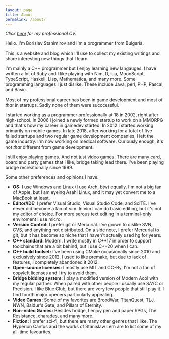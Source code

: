 ```yaml
---
layout: page
title: About
permalink: /about/
---
```


*Click [here](borislav-stanimirov-cv.html) for my professional CV.*

Hello. I'm Borislav Stanimirov and I'm a programmer from Bulgaria.

This is a website and blog which I'll use to collect my existing writings and share interesting new things that I learn.

I'm mainly a C++ programmer but I enjoy learning new langauges. I have written a lot of Ruby and I like playing with Nim, D, lua, MoonScript, TypeScript, Haskell, Lisp, Mathematica, and many more. Some programming languages I just dislike. These include Java, perl, PHP, Pascal, and Basic.

Most of my professional career has been in game development and most of *that* in startups. Sadly none of them were succcessful.

I started working as a programmer professionally at 18 in 2002, right after high-school. In 2006 I joined a newly formed startup to work on a MMORPG and that's how my career in gamedev started. In 2012 I started working primarily on mobile games. In late 2018, after working for a total of five failed startups and two regular game development companies, I left the game industry. I'm now working on medical software. Curiously enough, it's not *that* different from game development.

I still enjoy playing games. And not just video games. There are many card, board and party games that I like, bridge taking lead there. I've been playing bridge recreationally since 1999.

Some other preferences and opinions I have:

* **OS:** I use Windows and Linux (I use Arch, btw) equally. I'm not a big fan of Apple, but I am eyeing Asahi Linux, and it may yet convert me to a MacBook at least.
* **Editor/IDE:** I prefer Visual Studio, Visual Studio Code, and SciTE. I've never did become a fan of vim. In vim I can do basic editing, but it's not my editor of choice. For more serous text editing in a terminal-only enviroment I use micro.
* **Version Control:** I prefer git or Mercurial. I've grown to dislike SVN, CVS, and anything not distributed. On a side note, I prefer Mercurial to git, but it has become so niche that I haven't actually used hg for years.
* **C++ standard:** Modern. I write mostly in C++17 in order to support toolchains that are a bit behind, but I use C++20 when I can.
* **C++ build toolset:** I've been using CMake occasionally since 2010 and exclusively since 2012. I used to like premake, but due to lack of features, I completely abandoned it 2012.
* **Open-source licenses:** I mostly use MIT and CC-By. I'm not a fan of copyleft licenses and I try to avoid them.
* **Bridge bidding system:** I play a modified version of Modern Acol with my regular partner. When paired with other people I usually use SAYC or Precision. I like Blue Club, but there are very few people that still play it. I find fourth major openers particularly appealing.
* **Video Games:** Some of my favorites are BroodWar, TitanQuest, TLJ, NWN, Baldur's Gate, and Pillars of Eternity.
* **Non-video Games:** Besides bridge, I enjoy pen and paper RPGs, The Resistance, charades, and many more.
* **Fiction:** I prefer sci-fi, but there are many other genres that I like. The Hyperion Cantos and the works of Stanislaw Lem are to list some of my all-time favourites.
